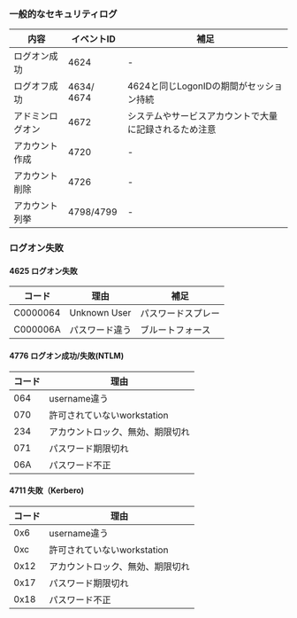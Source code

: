### 一般的なセキュリティログ
| 内容 | イベントID | 補足|
| --- | --- | ---|
| ログオン成功        | 4624        | - |
| ログオフ成功       | 4634/ 4674 | 4624と同じLogonIDの期間がセッション持続 |
| アドミンログオン   |  4672       | システムやサービスアカウントで大量に記録されるため注意 |
| アカウント作成     | 4720      | - |
| アカウント削除     | 4726      | - |
| アカウント列挙     | 4798/4799  | - |

### ログオン失敗
#### 4625 ログオン失敗
| コード | 理由 | 補足 |
| --- | --- | --- |
| C0000064 | Unknown User | パスワードスプレー |
| C000006A | パスワード違う | ブルートフォース |

#### 4776 ログオン成功/失敗(NTLM)
| コード | 理由 |
| --- | --- |
| 064 | username違う |
| 070 | 許可されていないworkstation |
| 234 | アカウントロック、無効、期限切れ |
| 071 | パスワード期限切れ |
| 06A | パスワード不正 |

#### 4711 失敗（Kerbero)
| コード | 理由 |
| --- | --- |
| 0x6 | username違う |
| 0xc | 許可されていないworkstation |
| 0x12 | アカウントロック、無効、期限切れ |
| 0x17 | パスワード期限切れ |
| 0x18 | パスワード不正 |
